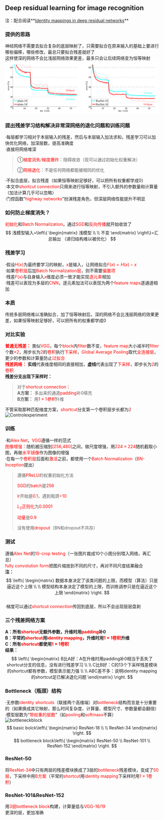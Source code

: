 ## Deep residual learning for image recognition  
注：配合阅读**[Identity mappings in deep residual networks](https://readpaper.com/paper/2949427019)**  
### 提供的思路  
神经网络不需要去拟合复杂的底层映射了，只需要拟合在原来输入的基础上要进行哪些偏移，哪些修改，最总只要拟合残差就好了  
这样使深的网络不会比浅层网络效果更差，最多只会让后续网络变为恒等映射  
![CNNs](https://github.com/sunxingyui5/ResNet-Code-with-ReadingNotes/blob/main/img/CNNs.png)  
### 提出残差学习结构解决非常深网络的退化问题和训练问题  
·每层都学习相对于本层输入的残差，然后与本层输入加法求和，残差学习可以加快优化网络，加深层数，提高准确度  
·直接将网络堆深  
>①<font color="red">梯度消失</font>$/$<font color="red">梯度爆炸</font>：阻碍收敛（现可以通过初始化权重解决）
>
>②<font color="red">网络退化</font>：不是任何网络都能被相同的优化

·不拟合底层，拟合残差（如果恒等映射足够好，可以把所有权重都学成0）  
·本文中<font color="red">shortcut connection</font>只用来进行恒等映射，不引入额外的参数量和计算量（加法计算几乎可以忽略）  
·门控函数“<font color="red">highway networks</font>”扮演残差角色，但深层网络性能提升不明显  
    
### 如何防止梯度消失？  
<font color="red">初始化</font>和<font color="red">Batch Normalization</font>，通过<font color="red">SGD</font>和<font color="red">反向传播</font>就开始收敛了  
$$ 浅模型输入=\left\{
\begin{matrix}
 浅模型 \\
    \\
 不变 
\end{matrix}
\right\}=汇总输出 （递归结构难以被优化）
$$   
### 残差学习  
·假设<font color="red">$H(x)$</font>为最终要学习的映射，<font color="red">$x$</font>是输入，让网络拟合<font color="red">$F(x)=H(x)-x$</font>  
·如果<font color="red">卷积层</font>后加<font color="red">Batch Normalization层</font>，则不需要<font color="red">偏置项</font>  
·残差<font color="red">$F(x)$</font>与自身输入<font color="red">$x$</font>维度必须一致才能实现<font color="red">逐元素</font>相加  
·残差可以表现为多层的<font color="red">CNN</font>，逐元素加法可以表现为两个<font color="red">feature maps</font>逐通道相加  
### 本质  
传统多层网络难以准确拟合，加了恒等映射后，深的网络不会比浅层网络的效果更差，如果恒等映射足够好，可以把所有的权重都学成0  
### 对比实验  
**<font color="red">普通无残差：</font>** 类似<font color="red">VGG</font>，每个<font color="red">block</font>内<font color="red">filter</font>数不变，<font color="red">feature map</font>大小减半时<font color="red">filter</font>个数<font color="red">$\times 2$</font>，用步长为<font color="red">2</font>的<font color="red">卷积</font>执行<font color="red">下采样</font>，<font color="red">Global Average Pooling</font>取代<font color="red">全连接层</font>，更少的参数和计算量防止<font color="red">过拟合</font>  
**<font color="red">残差网络：</font>** **实线**代表维度相同的直接相加，**虚线**代表出现了<font color="red">下采样</font>，即步长为<font color="red">2</font>的<font color="red">卷积</font>  
**残差分支出现下采样时：**
>对于<font color="red">shortcut connection：</font>  
**A方案：** 多出来的通道<font color="red">padding</font>补0填充  
**B方案：** 用<font color="red">$1\times 1卷积$</font>升维  

不管采取那种匹配维度方案，<font color="red">shortcut</font>分支第一个卷积层步长都为<font color="red">2</font>  
![Controlexperiment](ControlExperiment.png)  
### 训练  
·和<font color="red">Alex Net</font>，<font color="red">VGG</font>遵循一样的范式  
<font color="red">图像增强：</font>随机被压缩到<font color="red">[256,480]</font>之间，做尺度增强，用<font color="red">$224\times 224$</font>随机截取小图，再做<font color="red">水平镜像</font>作为图像的增强  
·在每一个<font color="red">卷积层</font>后面和<font color="red">激活</font>之前，都使用一个<font color="red">Batch Normalization</font>（<font color="red">BN-Inception</font>提出）
>遵循<font color="red">PReLU</font>的权重初始化方法
>
><font color="red">SGD</font>的<font color="red">batch</font>是<font color="red">256</font>
>
><font color="red">lr</font>开始是<font color="red">0.1</font>，遇到瓶颈<font color="red">${\div}10$</font>
>
><font color="red">$L_2$正则化</font>为<font color="red">0.0001</font>
>
><font color="red">动量</font>是<font color="red">0.9</font>  
>
>没有使用<font color="red">dropout</font>（BN和dropout不共存）  
### 测试  
遵循<font color="red">Alex Net</font>的<font color="red">10-crop testing</font>（一张图片裁成10个小图分别喂入网络，再汇总）  
<font color="red">fully convolution form</font>把图片缩放到不同的尺寸，再对不同尺度结果融合  
**注：**  
$$ \left\{
\begin{matrix}
 数据本身决定了该类问题的上限，而模型（算法）只是逼近这个上限 \\
    \\
 模型结构本身决定了模型的上限，而训练调参只是在逼近这个上限 
\end{matrix}
\right.
$$   
·梯度可以通过<font color="red">shortcut connection</font>传回到底层，所以不会出现层层盘剥  
### 三个残差网络方案  
**A：所有<font color="red">shortcut</font>无额外参数，升维时用<font color="red">padding</font>补0  
B：平常的<font color="red">shortcut</font>用<font color="red">identity mapping</font>，升维时用<font color="red">$1 \times 1$卷积</font>升维  
C：所有<font color="red">shortcut</font>都使用<font color="red">$1 \times 1$卷积
   </font>**  
**结果：**  
$$ \left\{
\begin{matrix}
 B比A好：A在升维时用padding补0相当于丢失了shortcut分支的信息，没有进行残差学习 \\
    \\
 C比B好：C的13个下采样残差模块的shortcut都有参数，模型表示能力强  \\
    \\
 ABC差不多：说明identity mapping的shortcut足已解决退化问题
\end{matrix}
\right.
$$   
### Bottleneck（瓶颈）结构  
·无参数<font color="red">identity shortcuts</font>（联接两个高维端）对<font color="red">bottleneck</font>结构而言是十分重要的（如果换成其它映射，那么时间复杂度、计算量、模型尺寸、参数量都会翻倍）  
·模型层数为“<font color="red">带权重的层数</font>”（如<font color="red">pooling</font>和<font color="red">softmasx</font>不算）  
![bottleneckblock](bottleneckblock.jpg)  
$$ basic bolck\left\{
\begin{matrix}
 ResNet-18 \\
    \\
 ResNet-34 
\end{matrix}
\right.
$$
    $$ bottleneck block\left\{
\begin{matrix}
 ResNet-50 \\
 ResNet-101   \\
 ResNet-152 
\end{matrix}
\right.
$$  
### ResNet-50  
将<font color="red">ResNet-34</font>中只有两层的残差模块换成了3层的<font color="red">bottleneck</font>残差模块，变成了<font color="red">50层</font>，下采样中用<font color="red">B方案</font>（平常的<font color="red">shortcut</font>用<font color="red">identity mapping</font>下采样时用<font color="red">$1 \times 1$卷积</font>）  
### ResNet-101&ResNet-152  
用<font color="red">3层bottleneck block</font>构建，计算量低与<font color="red">VGG-16/19</font>  
更深的层，更加准确
